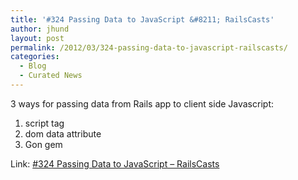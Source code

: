 ```yaml
---
title: '#324 Passing Data to JavaScript &#8211; RailsCasts'
author: jhund
layout: post
permalink: /2012/03/324-passing-data-to-javascript-railscasts/
categories:
  - Blog
  - Curated News
---
```

3 ways for passing data from Rails app to client side Javascript:

  1. script tag
  2. dom data attribute
  3. Gon gem

Link: [#324 Passing Data to JavaScript &#8211; RailsCasts][1]

 [1]: http://bit.ly/xzhM3d